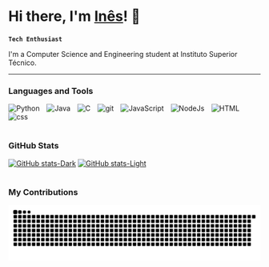 # Hi there, I'm [Inês](https://github.com/inesiscosta)! 👋

**`Tech Enthusiast`**

I'm a Computer Science and Engineering student at Instituto Superior Técnico.

---

### Languages and Tools

<p align="left">
  <img alt="Python" width="40px" height="40px" style="padding-right:10px;" src="https://cdn.jsdelivr.net/gh/devicons/devicon@latest/icons/python/python-original.svg"/>
  <img alt="Java" width="40px" height="40px" style="padding-right:10px;" src="https://cdn.jsdelivr.net/gh/devicons/devicon@latest/icons/java/java-original.svg"/>
  <img alt="C" width="40px" height="40px" style="padding-right:10px;" src="https://cdn.jsdelivr.net/gh/devicons/devicon@latest/icons/c/c-original.svg"/>
  <img alt="git" width="40px" height="40px" style="padding-right:10px;" src="https://cdn.jsdelivr.net/gh/devicons/devicon@latest/icons/git/git-original.svg"/>
  <img alt="JavaScript" width="40px" height="40px" style="padding-right:10px;" src="https://cdn.jsdelivr.net/gh/devicons/devicon@latest/icons/javascript/javascript-original.svg"/>
  <img alt="NodeJs" width="40px" height="40px" style="padding-right:10px;" src="https://cdn.jsdelivr.net/gh/devicons/devicon@latest/icons/nodejs/nodejs-original-wordmark.svg"/>
  <img alt="HTML" width="40px" height="40px" style="padding-right:10px;" src="https://cdn.jsdelivr.net/gh/devicons/devicon@latest/icons/html5/html5-plain.svg"/>
  <img alt="css" width="40px" height="40px" style="padding-right:10px;" src="https://cdn.jsdelivr.net/gh/devicons/devicon@latest/icons/css3/css3-plain.svg"/>
</p>

#

### GitHub Stats
[![GitHub stats-Dark](https://github-readme-stats-inesiscosta.vercel.app/api?username=inesiscosta&show&hide_border=true&show_icons=true&bg_color=0d1116&icon_color=40B883&text_color=FFFEFE&title_color=40B883#gh-dark-mode-only)](https://github.com/inesiscosta/github-readme-stats#gh-dark-mode-only)
[![GitHub stats-Light](https://github-readme-stats-inesiscosta.vercel.app/api?username=inesiscosta&show_icons=true&theme=vue#gh-light-mode-only)](https://github.com/inesiscosta/github-readme-stats#gh-light-mode-only)
#

### My Contributions
<picture>
  <source media="(prefers-color-scheme: dark)" srcset="https://raw.githubusercontent.com/inesiscosta/inesiscosta/output/github-contribution-grid-snake-dark.svg?palette=github-dark.svg" />
  <source media="(prefers-color-scheme: light)" srcset="https://raw.githubusercontent.com/inesiscosta/inesiscosta/output/github-contribution-grid-snake.svg" />
  <img alt="snake eating my contributions" src="https://raw.githubusercontent.com/inesiscosta/inesiscosta/output/github-contribution-grid-snake.svg" />
</picture>
